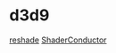 # d3d9

[reshade](https://github.com/crosire/reshade)
[ShaderConductor](https://github.com/microsoft/ShaderConductor)
